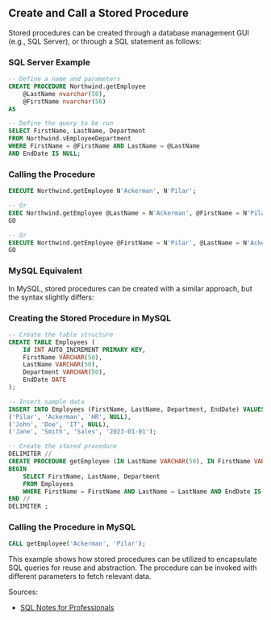 
## Create and Call a Stored Procedure

Stored procedures can be created through a database management GUI (e.g., SQL Server), or through a SQL statement as follows:

### SQL Server Example

```sql
-- Define a name and parameters
CREATE PROCEDURE Northwind.getEmployee
    @LastName nvarchar(50),
    @FirstName nvarchar(50)
AS

-- Define the query to be run
SELECT FirstName, LastName, Department
FROM Northwind.vEmployeeDepartment
WHERE FirstName = @FirstName AND LastName = @LastName
AND EndDate IS NULL;
```

### Calling the Procedure

```sql
EXECUTE Northwind.getEmployee N'Ackerman', N'Pilar';

-- Or
EXEC Northwind.getEmployee @LastName = N'Ackerman', @FirstName = N'Pilar';
GO

-- Or
EXECUTE Northwind.getEmployee @FirstName = N'Pilar', @LastName = N'Ackerman';
GO
```

### MySQL Equivalent

In MySQL, stored procedures can be created with a similar approach, but the syntax slightly differs:

### Creating the Stored Procedure in MySQL

```sql
-- Create the table structure
CREATE TABLE Employees (
    Id INT AUTO_INCREMENT PRIMARY KEY,
    FirstName VARCHAR(50),
    LastName VARCHAR(50),
    Department VARCHAR(50),
    EndDate DATE
);

-- Insert sample data
INSERT INTO Employees (FirstName, LastName, Department, EndDate) VALUES
('Pilar', 'Ackerman', 'HR', NULL),
('John', 'Doe', 'IT', NULL),
('Jane', 'Smith', 'Sales', '2023-01-01');

-- Create the stored procedure
DELIMITER //
CREATE PROCEDURE getEmployee (IN LastName VARCHAR(50), IN FirstName VARCHAR(50))
BEGIN
    SELECT FirstName, LastName, Department
    FROM Employees
    WHERE FirstName = FirstName AND LastName = LastName AND EndDate IS NULL;
END //
DELIMITER ;
```

### Calling the Procedure in MySQL

```sql
CALL getEmployee('Ackerman', 'Pilar');
```

This example shows how stored procedures can be utilized to encapsulate SQL queries for reuse and abstraction. The procedure can be invoked with different parameters to fetch relevant data.

Sources:
* [SQL Notes for Professionals](https://goalkicker.com/SQLBook)